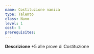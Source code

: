 ```yaml
---
name: Costituzione nanica
type: Talento
class: Nano
level: 1
cost: 5
prerequisites: 
---
```


**Descrizione**
+5 alle prove di Costituzione